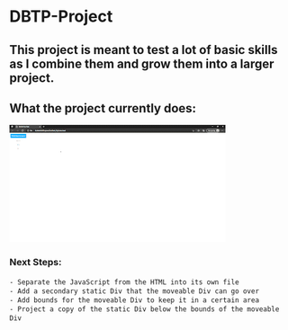 # DBTP-Project
## This project is meant to test a lot of basic skills as I combine them and grow them into a larger project. 

## What the project currently does: 
![Gif Showing a Div box with a blue header being clicked on and dragged by the mouse](https://github.com/exuberantram/DBTP-Project/blob/master/DBTP_move.gif)

### Next Steps: 
```
- Separate the JavaScript from the HTML into its own file
- Add a secondary static Div that the moveable Div can go over
- Add bounds for the moveable Div to keep it in a certain area
- Project a copy of the static Div below the bounds of the moveable Div
```
